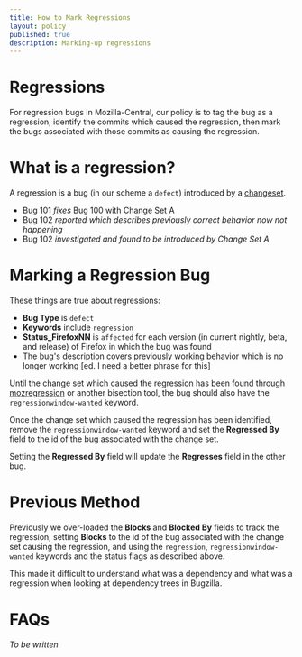 ```yaml
---
title: How to Mark Regressions
layout: policy
published: true
description: Marking-up regressions
---
```


# Regressions

For regression bugs in Mozilla-Central, our policy is to tag the bug as a regression, identify the commits which caused the regression, then mark the bugs associated with those commits as causing the regression. 

# What is a regression?

A regression is a bug (in our scheme a `defect`) introduced by a [changeset](https://en.wikipedia.org/wiki/Changeset). 

- Bug 101 *fixes* Bug 100 with Change Set A
- Bug 102 *reported which describes previously correct behavior now not happening*
- Bug 102 *investigated and found to be introduced by Change Set A*

# Marking a Regression Bug

These things are true about regressions:

- **Bug Type** is `defect`
- **Keywords** include `regression`
- **Status_FirefoxNN** is `affected` for each version (in current nightly, beta, and release) of Firefox in which the bug was found
- The bug's description covers previously working behavior which is no longer working [ed. I need a better phrase for this]

Until the change set which caused the regression has been found through [mozregression](https://mozilla.github.io/mozregression/) or another bisection tool, the bug should also have the `regressionwindow-wanted` keyword. 

Once the change set which caused the regression has been identified, remove the `regressionwindow-wanted` keyword and set the **Regressed By** field to the id of the bug associated with the change set.

Setting the **Regressed By** field will update the **Regresses** field in the other bug. 

# Previous Method 

Previously we over-loaded the **Blocks** and **Blocked By** fields to track the regression, setting **Blocks** to the id of the bug associated with the change set causing the regression, and using the `regression`, `regressionwindow-wanted` keywords and the status flags as described above.

This made it difficult to understand what was a dependency and what was a regression when looking at dependency trees in Bugzilla.

# FAQs

*To be written* 
